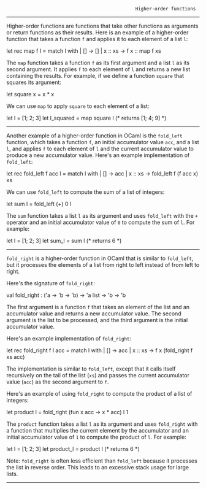                                                    Higher-order functions
-----------------------------------------------------------------------------------------------------------------------------------------

Higher-order functions are functions that take other functions as arguments or return functions as their results. Here is an example of a higher-order function that takes a function `f` and applies it to each element of a list `l`:


let rec map f l =
  match l with
  | [] -> []
  | x :: xs -> f x :: map f xs


The `map` function takes a function `f` as its first argument and a list `l` as its second argument. It applies `f` to each element of `l` and returns a new list containing the results. For example, if we define a function `square` that squares its argument:


let square x = x * x


We can use `map` to apply `square` to each element of a list:


let l = [1; 2; 3]
let l_squared = map square l  (* returns [1; 4; 9] *)

-----------------------------------------------------------------------------------------------------------------------------------------

Another example of a higher-order function in OCaml is the `fold_left` function, which takes a function `f`, an initial accumulator value `acc`, and a list `l`, and applies `f` to each element of `l` and the current accumulator value to produce a new accumulator value. Here's an example implementation of `fold_left`:


let rec fold_left f acc l =
  match l with
  | [] -> acc
  | x :: xs -> fold_left f (f acc x) xs


We can use `fold_left` to compute the sum of a list of integers:


let sum l = fold_left (+) 0 l


The `sum` function takes a list `l` as its argument and uses `fold_left` with the `+` operator and an initial accumulator value of `0` to compute the sum of `l`. For example:


let l = [1; 2; 3]
let sum_l = sum l  (* returns 6 *)

------------------------------------------------------------------------------------------------------------------------------------------

`fold_right` is a higher-order function in OCaml that is similar to `fold_left`, but it processes the elements of a list from right to left instead of from left to right.

Here's the signature of `fold_right`:


val fold_right : ('a -> 'b -> 'b) -> 'a list -> 'b -> 'b


The first argument is a function `f` that takes an element of the list and an accumulator value and returns a new accumulator value. The second argument is the list to be processed, and the third argument is the initial accumulator value.

Here's an example implementation of `fold_right`:


let rec fold_right f l acc =
  match l with
  | [] -> acc
  | x :: xs -> f x (fold_right f xs acc)


The implementation is similar to `fold_left`, except that it calls itself recursively on the tail of the list (`xs`) and passes the current accumulator value (`acc`) as the second argument to `f`.

Here's an example of using `fold_right` to compute the product of a list of integers:


let product l = fold_right (fun x acc -> x * acc) l 1


The `product` function takes a list `l` as its argument and uses `fold_right` with a function that multiplies the current element by the accumulator and an initial accumulator value of `1` to compute the product of `l`. For example:


let l = [1; 2; 3]
let product_l = product l  (* returns 6 *)


Note: `fold_right` is often less efficient than `fold_left` because it processes the list in reverse order. This leads to an excessive stack usage for large lists.

---------------------------------------------------------------------------------------------------------------------------------------------